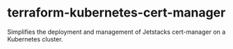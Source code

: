 # terraform-kubernetes-cert-manager
Simplifies the deployment and management of Jetstacks cert-manager on a Kubernetes cluster.
